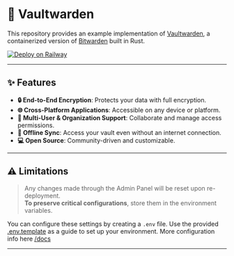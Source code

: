 # 🚀 Vaultwarden

This repository provides an example implementation of [Vaultwarden](https://github.com/dani-garcia/vaultwarden/wiki), a containerized version of [Bitwarden](https://bitwarden.com) built in Rust.

[![Deploy on Railway](https://railway.app/button.svg)](https://railway.com/template/UlnqDC?referralCode=chaseingai)

---

## ✨ Features

- **🔒 End-to-End Encryption**: Protects your data with full encryption.
- **🌐 Cross-Platform Applications**: Accessible on any device or platform.
- **👥 Multi-User & Organization Support**: Collaborate and manage access permissions.
- **📲 Offline Sync**: Access your vault even without an internet connection.
- **💻 Open Source**: Community-driven and customizable.

---

## ⚠️ Limitations

> Any changes made through the Admin Panel will be reset upon re-deployment.  
> **To preserve critical configurations**, store them in the environment variables.

You can configure these settings by creating a `.env` file. Use the provided [.env.template](https://github.com/chaseingai/vaultwarden-railway/blob/main/.env.template) as a guide to set up your environment. More configuration info here [/docs](https://github.com/chaseingai/vaultwarden-railway/tree/main/docs)

--- 
